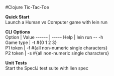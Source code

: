 #Clojure Tic-Tac-Toe

**Quick Start**  
Launch a Human vs Computer game with lein run 

**CLI Options**  
Option    | Value
------    | -----
Help      | lein run -- -h  
Game type | -t #{0 1 2 3}  
P1 token  | -f #{all non-numeric single characters}  
P2 token  | -s #{all non-numeric single characters}  

**Unit Tests**  
Start the SpeclJ test suite with lien spec
